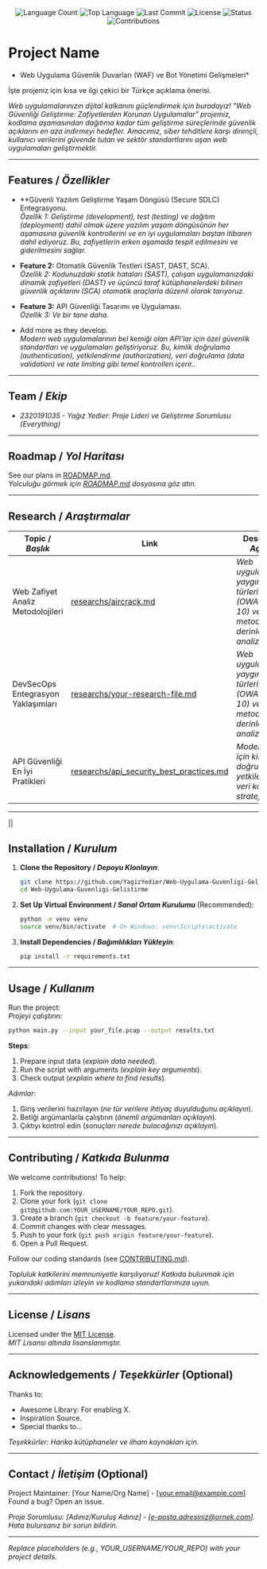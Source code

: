 <div align="center">
  <img src="https://img.shields.io/github/languages/count/Yagiz0329/Web Uygulama Güvenlik Duvarları (WAF) ve Bot Yönetimi Gelişmeleri*?style=flat-square&color=blueviolet" alt="Language Count">
  <img src="https://img.shields.io/github/languages/top/keyvanarasteh/Project?style=flat-square&color=1e90ff" alt="Top Language">
  <img src="https://img.shields.io/github/last-commit/keyvanarasteh/Project?style=flat-square&color=ff69b4" alt="Last Commit">
  <img src="https://img.shields.io/github/license/keyvanarasteh/Project?style=flat-square&color=yellow" alt="License">
  <img src="https://img.shields.io/badge/Status-Active-green?style=flat-square" alt="Status">
  <img src="https://img.shields.io/badge/Contributions-Welcome-brightgreen?style=flat-square" alt="Contributions">
</div>

# Project Name
* Web Uygulama Güvenlik Duvarları (WAF) ve Bot Yönetimi Gelişmeleri*

İşte projeniz için kısa ve ilgi çekici bir Türkçe açıklama önerisi.  

*Web uygulamalarınızın dijital kalkanını güçlendirmek için buradayız! "Web Güvenliği Geliştirme: Zafiyetlerden Korunan Uygulamalar" projemiz, kodlama aşamasından dağıtıma kadar tüm geliştirme süreçlerinde güvenlik açıklarını en aza indirmeyi hedefler. Amacımız, siber tehditlere karşı dirençli, kullanıcı verilerini güvende tutan ve sektör standartlarını aşan web uygulamaları geliştirmektir.*

---

## Features / *Özellikler*

- **Güvenli Yazılım Geliştirme Yaşam Döngüsü (Secure SDLC) Entegrasyonu.  
  *Özellik 1: Geliştirme (development), test (testing) ve dağıtım (deployment) dahil olmak üzere yazılım yaşam döngüsünün her aşamasına güvenlik kontrollerini ve en iyi uygulamaları baştan itibaren dahil ediyoruz. Bu, zafiyetlerin erken aşamada tespit edilmesini ve giderilmesini sağlar.*

- **Feature 2:** Otomatik Güvenlik Testleri (SAST, DAST, SCA).  
  *Özellik 2: Kodunuzdaki statik hataları (SAST), çalışan uygulamanızdaki dinamik zafiyetleri (DAST) ve üçüncü taraf kütüphanelerdeki bilinen güvenlik açıklarını (SCA) otomatik araçlarla düzenli olarak tarıyoruz.*

- **Feature 3:** API Güvenliği Tasarımı ve Uygulaması.  
  *Özellik 3: Ve bir tane daha.*

- Add more as they develop.  
  *Modern web uygulamalarının bel kemiği olan API'lar için özel güvenlik standartları ve uygulamaları geliştiriyoruz. Bu, kimlik doğrulama (authentication), yetkilendirme (authorization), veri doğrulama (data validation) ve rate limiting gibi temel kontrolleri içerir..*

---

## Team / *Ekip*

- *2320191035 - Yağız Yedier: Proje Lideri ve Geliştirme Sorumlusu (Everything)*  


---

## Roadmap / *Yol Haritası*

See our plans in [ROADMAP.md](ROADMAP.md).  
*Yolculuğu görmek için [ROADMAP.md](ROADMAP.md) dosyasına göz atın.*

---

## Research / *Araştırmalar*

| Topic / *Başlık*        | Link                                    | Description / *Açıklama*                        |
|-------------------------|-----------------------------------------|------------------------------------------------|
| Web Zafiyet Analiz Metodolojileri     | [researchs/aircrack.md](researchs/web_vulnerability_analysis.md) | *Web uygulamalarında yaygın zafiyet türlerinin (OWASP Top 10) ve tespit metodolojilerinin derinlemesine analizi.*|
| DevSecOps Entegrasyon Yaklaşımları  | [researchs/your-research-file.md](researchs/devsecops_integration.md) | *Web uygulamalarında yaygın zafiyet türlerinin (OWASP Top 10) ve tespit metodolojilerinin derinlemesine analizi*. |
| API Güvenliği En İyi Pratikleri      | [researchs/api_security_best_practices.md](researchs/api_security_best_practices.md)	| *Modern API'lar için kimlik doğrulama, yetkilendirme ve veri koruma stratejileri.*

---
 ||
## Installation / *Kurulum*

1. **Clone the Repository / *Depoyu Klonlayın***:  
   ```bash
   git clone https://github.com/YagizYedier/Web-Uygulama-Guvenligi-Gelistirme.git
   cd Web-Uygulama-Guvenligi-Gelistirme
   ```

2. **Set Up Virtual Environment / *Sanal Ortam Kurulumu*** (Recommended):  
   ```bash
   python -m venv venv
   source venv/bin/activate  # On Windows: venv\Scripts\activate
   ```

3. **Install Dependencies / *Bağımlılıkları Yükleyin***:  
   ```bash
   pip install -r requirements.txt
   ```

---

## Usage / *Kullanım*

Run the project:  
*Projeyi çalıştırın:*

```bash
python main.py --input your_file.pcap --output results.txt
```

**Steps**:  
1. Prepare input data (*explain data needed*).  
2. Run the script with arguments (*explain key arguments*).  
3. Check output (*explain where to find results*).  

*Adımlar*:  
1. Giriş verilerini hazırlayın (*ne tür verilere ihtiyaç duyulduğunu açıklayın*).  
2. Betiği argümanlarla çalıştırın (*önemli argümanları açıklayın*).  
3. Çıktıyı kontrol edin (*sonuçları nerede bulacağınızı açıklayın*).

---

## Contributing / *Katkıda Bulunma*

We welcome contributions! To help:  
1. Fork the repository.  
2. Clone your fork (`git clone git@github.com:YOUR_USERNAME/YOUR_REPO.git`).  
3. Create a branch (`git checkout -b feature/your-feature`).  
4. Commit changes with clear messages.  
5. Push to your fork (`git push origin feature/your-feature`).  
6. Open a Pull Request.  

Follow our coding standards (see [CONTRIBUTING.md](CONTRIBUTING.md)).  

*Topluluk katkilerini memnuniyetle karşılıyoruz! Katkıda bulunmak için yukarıdaki adımları izleyin ve kodlama standartlarımıza uyun.*

---

## License / *Lisans*

Licensed under the [MIT License](LICENSE.md).  
*MIT Lisansı altında lisanslanmıştır.*

---

## Acknowledgements / *Teşekkürler* (Optional)

Thanks to:  
- Awesome Library: For enabling X.  
- Inspiration Source.  
- Special thanks to...  

*Teşekkürler: Harika kütüphaneler ve ilham kaynakları için.*

---

## Contact / *İletişim* (Optional)

Project Maintainer: [Your Name/Org Name] - [your.email@example.com]  
Found a bug? Open an issue.  

*Proje Sorumlusu: [Adınız/Kuruluş Adınız] - [e-posta.adresiniz@ornek.com]. Hata bulursanız bir sorun bildirin.*

---

*Replace placeholders (e.g., YOUR_USERNAME/YOUR_REPO) with your project details.*
